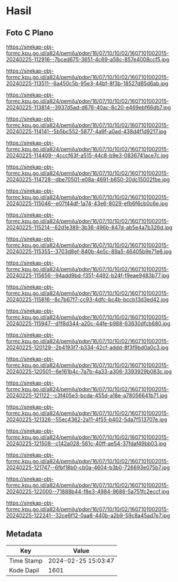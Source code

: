 # Hasil

## Foto C Plano

https://sirekap-obj-formc.kpu.go.id/a824/pemilu/pdpr/16/07/10/10/02/1607101002015-20240225-112916--7bced675-3651-4c69-a58c-857e4008ccf5.jpg

https://sirekap-obj-formc.kpu.go.id/a824/pemilu/pdpr/16/07/10/10/02/1607101002015-20240225-113511--6a450c5b-95e3-44bf-8f3b-18527d85d6ab.jpg

https://sirekap-obj-formc.kpu.go.id/a824/pemilu/pdpr/16/07/10/10/02/1607101002015-20240225-113814--3937d5ad-d676-40ac-8c20-e469ebf66db7.jpg

https://sirekap-obj-formc.kpu.go.id/a824/pemilu/pdpr/16/07/10/10/02/1607101002015-20240225-114141--5b5bc552-5877-4a9f-a0ad-438d4f1d9217.jpg

https://sirekap-obj-formc.kpu.go.id/a824/pemilu/pdpr/16/07/10/10/02/1607101002015-20240225-114409--4cccf63f-a515-44c8-b9e3-0836741ace7c.jpg

https://sirekap-obj-formc.kpu.go.id/a824/pemilu/pdpr/16/07/10/10/02/1607101002015-20240225-114728--dbe70501-e08a-4691-b650-20dc15002fbe.jpg

https://sirekap-obj-formc.kpu.go.id/a824/pemilu/pdpr/16/07/10/10/02/1607101002015-20240225-115046--e07f44df-1a74-43e6-8029-efb6f6cb0c6e.jpg

https://sirekap-obj-formc.kpu.go.id/a824/pemilu/pdpr/16/07/10/10/02/1607101002015-20240225-115214--62d1e389-3b36-496b-847d-ab5e4a7b326d.jpg

https://sirekap-obj-formc.kpu.go.id/a824/pemilu/pdpr/16/07/10/10/02/1607101002015-20240225-115355--3703d8ef-840b-4e5c-89a5-46405b9e71e6.jpg

https://sirekap-obj-formc.kpu.go.id/a824/pemilu/pdpr/16/07/10/10/02/1607101002015-20240225-115656--94add9bd-f351-4492-b24f-f9eae9483b77.jpg

https://sirekap-obj-formc.kpu.go.id/a824/pemilu/pdpr/16/07/10/10/02/1607101002015-20240225-115816--8c7b67f7-cc93-4dfc-bc4b-bccb13d3ed42.jpg

https://sirekap-obj-formc.kpu.go.id/a824/pemilu/pdpr/16/07/10/10/02/1607101002015-20240225-115947--d1f8d344-a20c-44fe-b988-63630dfcb680.jpg

https://sirekap-obj-formc.kpu.go.id/a824/pemilu/pdpr/16/07/10/10/02/1607101002015-20240225-120129--2b4193f7-b334-42cf-addd-8f3f9bd0a0c3.jpg

https://sirekap-obj-formc.kpu.go.id/a824/pemilu/pdpr/16/07/10/10/02/1607101002015-20240225-120501--6e161b4c-7a7b-4a33-a306-3393929b083c.jpg

https://sirekap-obj-formc.kpu.go.id/a824/pemilu/pdpr/16/07/10/10/02/1607101002015-20240225-121122--c3f405e3-bcda-455d-a18e-a78056641b71.jpg

https://sirekap-obj-formc.kpu.go.id/a824/pemilu/pdpr/16/07/10/10/02/1607101002015-20240225-121326--55ec4362-2a11-4f55-b402-5da7f513707e.jpg

https://sirekap-obj-formc.kpu.go.id/a824/pemilu/pdpr/16/07/10/10/02/1607101002015-20240225-121508--c142a028-561c-40ff-ae54-37fdaf49bb03.jpg

https://sirekap-obj-formc.kpu.go.id/a824/pemilu/pdpr/16/07/10/10/02/1607101002015-20240225-121747--6fbf18b0-cb0a-4604-b3b0-726693e075b7.jpg

https://sirekap-obj-formc.kpu.go.id/a824/pemilu/pdpr/16/07/10/10/02/1607101002015-20240225-122000--71888b44-f8e3-4984-9686-5a751fc2eccf.jpg

https://sirekap-obj-formc.kpu.go.id/a824/pemilu/pdpr/16/07/10/10/02/1607101002015-20240225-122241--32ce6f12-0aa8-440b-a2b9-59c8a45ad7e7.jpg


## Metadata

| Key        | Value               |
| ---------- | ------------------- |
| Time Stamp | 2024-02-25 15:03:47 |
| Kode Dapil | 1601                |



